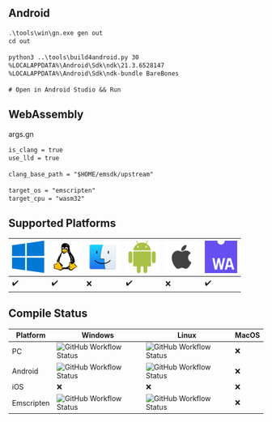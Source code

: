 ## Android
```
.\tools\win\gn.exe gen out
cd out

python3 ..\tools\build4android.py 30 %LOCALAPPDATA%\Android\Sdk\ndk\21.3.6528147 %LOCALAPPDATA%\Android\Sdk\ndk-bundle BareBones

# Open in Android Studio && Run
```

## WebAssembly
args.gn
```gn
is_clang = true
use_lld = true

clang_base_path = "$HOME/emsdk/upstream"

target_os = "emscripten"
target_cpu = "wasm32"
```

## Supported Platforms


| ![Windows](./.assets/windows_64x64.png) | ![Linux](./.assets/linux_64x64.png) | ![osX](./.assets/osx_64x64.png) | ![android](./.assets/android_64x64.png) | ![ios](./.assets/ios_64x64.png) | ![web](./.assets/wasm_64x64.png) |
| --------------------------------------- | ----------------------------------- | ------------------------------- | --------------------------------------- | ------------------------------- | -------------------------------- |
| :heavy_check_mark:                      | :heavy_check_mark:                  | :x:                             | :heavy_check_mark:                      | :x:                             | :heavy_check_mark:               |

## Compile Status

| Platform   | Windows                                                                                             | Linux                                                                                               | MacOS |
| ---------- | --------------------------------------------------------------------------------------------------- | --------------------------------------------------------------------------------------------------- | ----- |
| PC         | ![GitHub Workflow Status](https://github.com/Mempler/IceSDK/workflows/PC%20Windows/badge.svg)       | ![GitHub Workflow Status](https://github.com/Mempler/IceSDK/workflows/PC%20Linux/badge.svg)         | :x:   |
| Android    | ![GitHub Workflow Status](https://github.com/Mempler/IceSDK/workflows/Win32%20Android/badge.svg)    | ![GitHub Workflow Status](https://github.com/Mempler/IceSDK/workflows/Linux%20Android/badge.svg)    | :x:   |
| iOS        | :x:                                                                                                 | :x:                                                                                                 | :x:   |
| Emscripten | ![GitHub Workflow Status](https://github.com/Mempler/IceSDK/workflows/Win32%20Emscripten/badge.svg) | ![GitHub Workflow Status](https://github.com/Mempler/IceSDK/workflows/Linux%20Emscripten/badge.svg) | :x:   |
